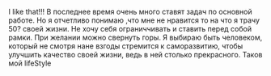 I like that!!!
В последнее время очень много ставят задач по основной работе. Но я отчетливо понимаю ,что мне не нравится то на что я трачу 50? своей жизни.
Не хочу себя ограниччивать и ставить перед собой рамки. При желании можно свернуть горы. Я выбираю быть человеком, который не смотря нане взгоды стремится
к саморазвитию, чтобы улучшить качество своей жизни, ведь в ней столько прекрасного. Таков мой lifeStyle